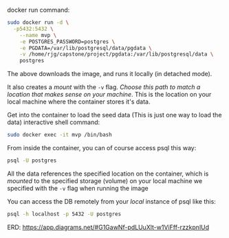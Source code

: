 docker run command:
```bash
sudo docker run -d \
  -p5432:5432 \
	--name mvp \
	-e POSTGRES_PASSWORD=postgres \
	-e PGDATA=/var/lib/postgresql/data/pgdata \
	-v /home/rjg/capstone/project/pgdata:/var/lib/postgresql/data \
	postgres
```
The above downloads the image, and runs it locally (in detached mode).

It also creates a _mount_ with the `-v` flag. _Choose this path to match a location that makes sense on your machine_.
This is the location on your local machine where the container stores it's data.

Get into the container to load the seed data
(This is just one way to load the data)
interactive shell command:
```bash
sudo docker exec -it mvp /bin/bash
```

From inside the container, you can of course access psql this way:
```bash
psql -U postgres 
```
All the data references the specified location on the container, which is _mounted_ to the specified storage (volume) on your local machine we specified with the `-v` flag when running the image

You can access the DB remotely from your _local_ instance of psql like this:
```bash
psql -h localhost -p 5432 -U postgres
```

ERD:
https://app.diagrams.net/#G1GawNf-pdLUuXlt-w1ViFff-rzzkpnlUd
